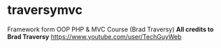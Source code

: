 # traversymvc
Framework form OOP PHP &amp; MVC Course (Brad Traversy)
**All credits to Brad Traversy**
https://www.youtube.com/user/TechGuyWeb
